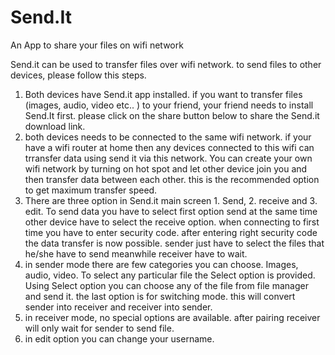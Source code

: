 # Send.It
An App to share your files on wifi network

Send.it can be used to transfer files over wifi network. to send files to other devices, please follow this steps.
1) Both devices have Send.it app installed. if you want to transfer files (images, audio, video etc.. ) to your friend, your friend needs to install Send.It first. please click on the share button below to share the Send.it download link.
2) both devices needs to be connected to the same wifi network. if your have a wifi router at home then any devices connected to this wifi can trransfer data using send it via this network. You can create your own wifi network by turning on hot spot and let other device join you and then transfer data between each other. this is the recommended option to get maximum transfer speed.
3) There are three option in Send.it main screen 1. Send, 2. receive and 3. edit. To send data you have to select first option send at the same time other device have to select the receive option. when connecting to first time you have to enter security code. after entering right security code the data transfer is now possible. sender just have to select the files that he/she have to send meanwhile receiver have to wait.
4) in sender mode there are few categories you can choose. Images, audio, video. To select any particular file the Select option is provided. Using Select option you can choose any of the file from file manager and send it. the last option is for switching mode. this will convert sender into receiver and receiver into sender.
5) in receiver mode, no special options are available. after pairing receiver will only wait for sender to send file.
6) in edit option you can change your username.
